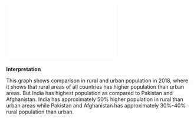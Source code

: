 

![Population Comparison](population_usecase.pdf)

**Interpretation**

This graph shows comparison in rural and urban population in 2018, where it shows that rural areas of all countries has higher population than urban areas. But India has highest population as compared to Pakistan and Afghanistan. India has approximately 50% higher population in rural than urban areas while Pakistan and Afghanistan has approximately 30%-40% rural population than urban.
